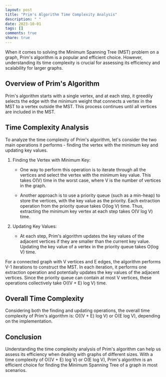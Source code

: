 ```yaml
---
layout: post
title: "Prim's Algorithm Time Complexity Analysis"
description: " "
date: 2023-10-01
tags: []
comments: true
share: true
---
```


When it comes to solving the Minimum Spanning Tree (MST) problem on a graph, Prim's algorithm is a popular and efficient choice. However, understanding its time complexity is crucial for assessing its efficiency and scalability for larger graphs.

## Overview of Prim's Algorithm
Prim's algorithm starts with a single vertex, and at each step, it greedily selects the edge with the minimum weight that connects a vertex in the MST to a vertex outside the MST. This process continues until all vertices are included in the MST.

## Time Complexity Analysis
To analyze the time complexity of Prim's algorithm, let's consider the two main operations it performs - finding the vertex with the minimum key and updating key values.

1. Finding the Vertex with Minimum Key:
   - One way to perform this operation is to iterate through all the vertices and select the vertex with the minimum key value. This takes O(V) time in the worst case, where V is the number of vertices in the graph.

   - Another approach is to use a priority queue (such as a min-heap) to store the vertices, with the key value as the priority. Each extraction operation from the priority queue takes O(log V) time. Thus, extracting the minimum key vertex at each step takes O(V log V) time.

2. Updating Key Values:
   - At each step, Prim's algorithm updates the key values of the adjacent vertices if they are smaller than the current key value. Updating the key value of a vertex in the priority queue takes O(log V) time.

For a connected graph with V vertices and E edges, the algorithm performs V-1 iterations to construct the MST. In each iteration, it performs one extraction operation and potentially updates the key values of the adjacent vertices. Since the priority queue can contain at most V vertices, these operations collectively take O((V + E) log V) time.

## Overall Time Complexity
Considering both the finding and updating operations, the overall time complexity of Prim's algorithm is:
O((V + E) log V) or O(E log V), depending on the implementation.

## Conclusion
Understanding the time complexity analysis of Prim's algorithm can help us assess its efficiency when dealing with graphs of different sizes. With a time complexity of O((V + E) log V) or O(E log V), Prim's algorithm is an efficient choice for finding the Minimum Spanning Tree of a graph in most scenarios.
